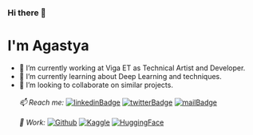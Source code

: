 ### Hi there 👋
# I'm Agastya

- 🔭 I’m currently working at Viga ET as Technical Artist and Developer.
- 🌱 I’m currently learning about Deep Learning and techniques.
- 👯 I’m looking to collaborate on similar projects.
<br></br>
*📫 Reach me:*
[![linkedinBadge](https://img.shields.io/badge/4gastyaPatel-grey?logo=linkedin&labelColor=%230A66C2)](https://www.linkedin.com/in/4gastyapatel/)
[![twitterBadge](https://img.shields.io/badge/4gastyaPatel-grey?logo=x&logoColor=white&labelColor=%23000000)](https://twitter.com/4gastyaPatel)
[![mailBadge](https://img.shields.io/badge/contact2agastya%40gmail.com-grey?logo=gmail&logoColor=white&labelColor=%23EA4335)](mailto:contact2agastya@gmail.com)
<br></br>
*💼 Work:*
[![Github](https://img.shields.io/badge/AgastyaPatel-grey?style=Plastic&label=Github&labelColor=purple)](https://github.com/AgastyaPatel) 
[![Kaggle](https://img.shields.io/badge/AgastyaPatel-grey?style=Plastic&label=Kaggle&labelColor=blue)](https://github.com/AgastyaPatel) 
[![HuggingFace](https://img.shields.io/badge/AgastyaPatel-grey?style=Plastic&label=HuggingFace&labelColor=yellow)](https://github.com/AgastyaPatel) 

<br></br>
<!--
**AgastyaPatel/AgastyaPatel** is a ✨ _special_ ✨ repository because its `README.md` (this file) appears on your GitHub profile.

Here are some ideas to get you started:

- 🔭 I’m currently working on ...
- 🌱 I’m currently learning ...
- 👯 I’m looking to collaborate on ...
- 🤔 I’m looking for help with ...
- 💬 Ask me about ...
- 📫 How to reach me: ...
- 😄 Pronouns: ...
- ⚡ Fun fact: ...
-->
